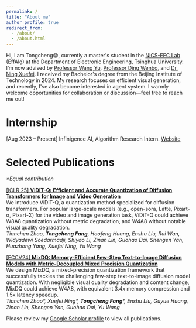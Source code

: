 ```yaml
---
permalink: /
title: "About me"
author_profile: true
redirect_from: 
  - /about/
  - /about.html
---
```


Hi, I am Tongcheng😀, currently a master's student in the [NICS-EFC Lab](https://nicsefc.ee.tsinghua.edu.cn/) ([EffAlg](https://nics-effalg.com/)) at the Department of Electronic Engineering, Tsinghua University. I’m now advised by [Professor Wang Yu](https://nicsefc.ee.tsinghua.edu.cn/people/YuWang), [Professor Ding Wenbo](https://ssr-group.net/), and [Dr. Ning Xuefei](https://nics-effalg.com/ningxuefei/). I received my Bachelor's degree from the Beijing Institute of Technology in 2024. My research focuses on efficient visual generation, and recently, I've also become interested in agent system. I warmly welcome opportunities for collaboration or discussion—feel free to reach me out!


Internship
======
[Aug 2023 – Present] Infinigence AI, Algorithm Research Intern. [Website](https://cloud.infini-ai.com/platform/ai)


Selected Publications
======
*\*Equal contribution*

[[ICLR 25] **ViDiT-Q: Efficient and Accurate Quantization of Diffusion Transformers for Image and Video Generation**](https://arxiv.org/pdf/2406.02540)  
We introduce ViDiT-Q, a quantization method specialized for diffusion transformers. For popular large-scale models (e.g., open-sora, Latte, Pixart-α, Pixart-Σ) for the video and image generation task, ViDiT-Q could achieve W8A8 quantization without metric degradation, and W4A8 without notable visual quality degradation.  
*Tianchen Zhao, **Tongcheng Fang**, Haofeng Huang, Enshu Liu, Rui Wan, Widyadewi Soedarmadji, Shiyao Li, Zinan Lin, Guohao Dai, Shengen Yan, Huazhong Yang, Xuefei Ning, Yu Wang*

[[ECCV24] **MixDQ: Memory-Efficient Few-Step Text-to-Image Diffusion Models with Metric-Decoupled Mixed Precision Quantization**](https://arxiv.org/pdf/2405.17873)  
We design MixDQ, a mixed-precision quantization framework that successfully tackles the challenging few-step text-to-image diffusion model quantization. With negligible visual quality degradation and content change, MixDQ could achieve W4A8, with equivalent 3.4x memory compression and 1.5x latency speedup.  
*Tianchen Zhao\*, Xuefei Ning\*, **Tongcheng Fang**\*, Enshu Liu, Guyue Huang, Zinan Lin, Shengen Yan, Guohao Dai, Yu Wang*  


Please review my [Google Scholar profile](https://scholar.google.com/citations?user=tA7BRgQAAAAJ&hl=en) to view all publications.

